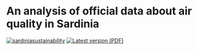# An analysis of official data about air quality in Sardinia

[![sardiniasustainability](https://circleci.com/gh/sardiniasustainability/air-quality.svg?style=svg)](https://app.circleci.com/pipelines/github/sardiniasustainability/air-quality)
 [![Latest version (PDF)](https://img.shields.io/badge/download-latest-blue)](https://circleci.com/api/v1.1/project/github/sardiniasustainability/air-quality/latest/artifacts/0/tmp/pdf_sardinian/notes_srd.pdf)